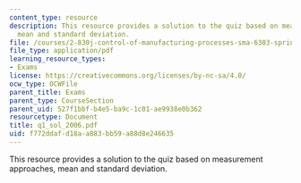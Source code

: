 ```yaml
---
content_type: resource
description: This resource provides a solution to the quiz based on measurement approaches,
  mean and standard deviation.
file: /courses/2-830j-control-of-manufacturing-processes-sma-6303-spring-2008/f772ddafd18aa883bb59a88d8e246635_q1_sol_2006.pdf
file_type: application/pdf
learning_resource_types:
- Exams
license: https://creativecommons.org/licenses/by-nc-sa/4.0/
ocw_type: OCWFile
parent_title: Exams
parent_type: CourseSection
parent_uid: 527f1bbf-b4e5-ba9c-1c01-ae9938e0b362
resourcetype: Document
title: q1_sol_2006.pdf
uid: f772ddaf-d18a-a883-bb59-a88d8e246635
---
```

This resource provides a solution to the quiz based on measurement approaches, mean and standard deviation.